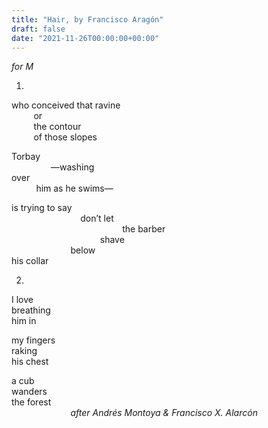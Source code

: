 ```yaml
---
title: "Hair, by Francisco Aragón"
draft: false
date: "2021-11-26T00:00:00+00:00"
---
```


_for M_

1.

who conceived that ravine  
&nbsp;&nbsp;&nbsp;&nbsp;&nbsp;&nbsp;&nbsp;&nbsp;&nbsp;or  
&nbsp;&nbsp;&nbsp;&nbsp;&nbsp;&nbsp;&nbsp;&nbsp;&nbsp;the contour  
&nbsp;&nbsp;&nbsp;&nbsp;&nbsp;&nbsp;&nbsp;&nbsp;&nbsp;of those slopes

Torbay  
&nbsp;&nbsp;&nbsp;&nbsp;&nbsp;&nbsp;&nbsp;&nbsp;&nbsp;&nbsp;&nbsp;&nbsp;&nbsp;&nbsp;&nbsp;&nbsp;—washing  
over  
&nbsp;&nbsp;&nbsp;&nbsp;&nbsp;&nbsp;&nbsp;&nbsp;&nbsp;&nbsp;him as he swims—

is trying to say  
&nbsp;&nbsp;&nbsp;&nbsp;&nbsp;&nbsp;&nbsp;&nbsp;&nbsp;&nbsp;&nbsp;&nbsp;&nbsp;&nbsp;&nbsp;&nbsp;&nbsp;&nbsp;&nbsp;&nbsp;&nbsp;&nbsp;&nbsp;&nbsp;&nbsp;&nbsp;&nbsp;&nbsp;don’t let  
&nbsp;&nbsp;&nbsp;&nbsp;&nbsp;&nbsp;&nbsp;&nbsp;&nbsp;&nbsp;&nbsp;&nbsp;&nbsp;&nbsp;&nbsp;&nbsp;&nbsp;&nbsp;&nbsp;&nbsp;&nbsp;&nbsp;&nbsp;&nbsp;&nbsp;&nbsp;&nbsp;&nbsp;&nbsp;&nbsp;&nbsp;&nbsp;&nbsp;&nbsp;&nbsp;&nbsp;&nbsp;&nbsp;&nbsp;&nbsp;&nbsp;&nbsp;&nbsp;&nbsp;&nbsp;the barber  
&nbsp;&nbsp;&nbsp;&nbsp;&nbsp;&nbsp;&nbsp;&nbsp;&nbsp;&nbsp;&nbsp;&nbsp;&nbsp;&nbsp;&nbsp;&nbsp;&nbsp;&nbsp;&nbsp;&nbsp;&nbsp;&nbsp;&nbsp;&nbsp;&nbsp;&nbsp;&nbsp;&nbsp;&nbsp;&nbsp;&nbsp;&nbsp;&nbsp;&nbsp;&nbsp;&nbsp;shave  
&nbsp;&nbsp;&nbsp;&nbsp;&nbsp;&nbsp;&nbsp;&nbsp;&nbsp;&nbsp;&nbsp;&nbsp;&nbsp;&nbsp;&nbsp;&nbsp;&nbsp;&nbsp;&nbsp;&nbsp;&nbsp;&nbsp;&nbsp;&nbsp;below  
his collar

2.

I love  
breathing  
him in

my fingers  
raking  
his chest

a cub  
wanders  
the forest  
&nbsp;&nbsp;&nbsp;&nbsp;&nbsp;&nbsp;&nbsp;&nbsp;&nbsp;&nbsp;&nbsp;&nbsp;&nbsp;&nbsp;&nbsp;&nbsp;&nbsp;&nbsp;&nbsp;&nbsp;&nbsp;&nbsp;&nbsp;&nbsp;_after Andrés Montoya & Francisco X. Alarcón_
